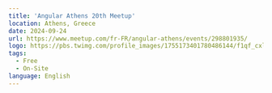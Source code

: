 ```yaml
---
title: 'Angular Athens 20th Meetup'
location: Athens, Greece
date: 2024-09-24
url: https://www.meetup.com/fr-FR/angular-athens/events/298801935/
logo: https://pbs.twimg.com/profile_images/1755173401780486144/f1qf_cxl_400x400.jpg
tags:
  - Free
  - On-Site
language: English
---
```

